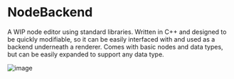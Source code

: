 # NodeBackend
A WIP node editor using standard libraries.
Written in C++ and designed to be quickly modifiable, so it can be easily interfaced with and used as a backend underneath a renderer.
Comes with basic nodes and data types, but can be easily expanded to support any data type.

![image](https://www.dropbox.com/s/voekwaa15y5pvq1/image.png?raw=1)
